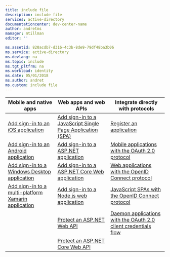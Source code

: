 ```yaml
---
title: include file
description: include file
services: active-directory
documentationcenter: dev-center-name
author: andretms
manager: mtillman
editor: ''

ms.assetid: 820acdb7-d316-4c3b-8de9-79df48ba3b06
ms.service: active-directory
ms.devlang: na
ms.topic: include
ms.tgt_pltfrm: na
ms.workload: identity
ms.date: 05/01/2018
ms.author: andret
ms.custom: include file
---
```


| Mobile and native apps | Web apps and web APIs | Integrate directly with protocols |
| --- | --- | --- |
| [Add sign-in to an iOS application](../articles/active-directory/develop/tutorial-v2-ios.md) | [Add sign-in to a JavaScript Single Page Application (SPA)](../articles/active-directory/develop/tutorial-v2-javascript-spa.md) |[Register an application](../articles/active-directory/develop/quickstart-v2-register-an-app.md) |
| [Add sign-in to an Android application](../articles/active-directory/develop/tutorial-v2-android.md) | [Add sign-in to a ASP.NET application](../articles/active-directory/develop/tutorial-v2-asp-webapp.md) |[Mobile applications with the OAuth 2.0 protocol](../articles/active-directory/develop/active-directory-v2-protocols-oauth-code.md) |
| [Add sign-in to a Windows Desktop application](../articles/active-directory/develop/guidedsetups/active-directory-mobileanddesktopapp-windowsdesktop-intro.md) |  [Add sign-in to a ASP.NET Core Web application](https://azure.microsoft.com/resources/samples/active-directory-aspnetcore-webapp-openidconnect-v2) | [Web applications with the OpenID Connect protocol](../articles/active-directory/develop/active-directory-v2-protocols-oidc.md) |
| [Add sign-in to a multi-platform Xamarin application](https://github.com/Azure-Samples/active-directory-xamarin-native-v2)| [Add sign-in to a Node.js web application](https://github.com/AzureADQuickStarts/AppModelv2-WebApp-OpenIDConnect-nodejs) |[JavaScript SPAs with the OpenID Connect protocol](../articles/active-directory/develop/active-directory-v2-protocols-implicit.md) |
|  | [Protect an ASP.NET Web API](https://github.com/azureadquickstarts/appmodelv2-nativeclient-dotnet) | [Daemon applications with the OAuth 2.0 client credentials flow](../articles/active-directory/develop/active-directory-v2-protocols-oauth-client-creds.md) |
|  | [Protect an ASP.NET Core Web API](https://azure.microsoft.com/en-us/resources/samples/active-directory-dotnet-native-aspnetcore-v2) | |
